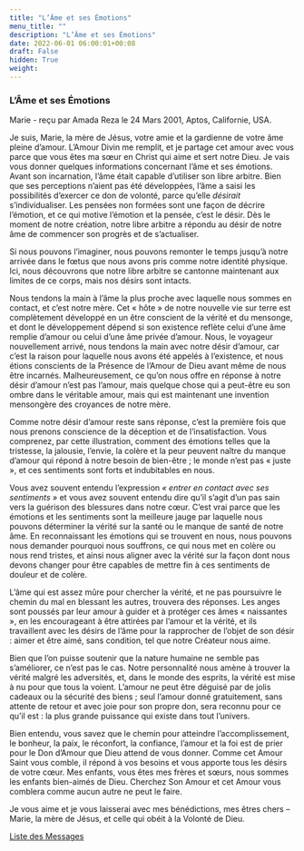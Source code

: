 ```yaml
---
title: "L’Âme et ses Émotions"
menu_title: ""
description: "L’Âme et ses Émotions"
date: 2022-06-01 06:00:01+00:08
draft: False
hidden: True
weight:
---
```

### L’Âme et ses Émotions

Marie - reçu par Amada Reza le 24 Mars 2001, Aptos, Californie, USA.

Je suis, Marie, la mère de Jésus, votre amie et la gardienne de votre âme pleine d’amour. L’Amour Divin me remplit, et je partage cet amour avec vous parce que vous êtes ma sœur en Christ qui aime et sert notre Dieu. Je vais vous donner quelques informations concernant l’âme et ses émotions. Avant son incarnation, l’âme était capable d’utiliser son libre arbitre. Bien que ses perceptions n’aient pas été développées, l’âme a saisi les possibilités d’exercer ce don de volonté, parce qu’elle *désirait* s’individualiser. Les pensées non formées sont une façon de décrire l’émotion, et ce qui motive l’émotion et la pensée, c’est le désir. Dès le moment de notre création, notre libre arbitre a répondu au désir de notre âme de commencer son progrès et de s’actualiser.

Si nous pouvons l’imaginer, nous pouvons remonter le temps jusqu’à notre arrivée dans le fœtus que nous avons pris comme notre identité physique. Ici, nous découvrons que notre libre arbitre se cantonne maintenant aux limites de ce corps, mais nos désirs sont intacts.

Nous tendons la main à l’âme la plus proche avec laquelle nous sommes en contact, et c’est notre mère. Cet « hôte » de notre nouvelle vie sur terre est complètement développé en un être conscient de la vérité et du mensonge, et dont le développement dépend si son existence reflète celui d’une âme remplie d’amour ou celui d’une âme privée d’amour. Nous, le voyageur nouvellement arrivé, nous tendons la main avec notre désir d’amour, car c’est la raison pour laquelle nous avons été appelés à l’existence, et nous étions conscients de la Présence de l’Amour de Dieu avant même de nous être incarnés. Malheureusement, ce qu’on nous offre en réponse à notre désir d’amour n’est pas l’amour, mais quelque chose qui a peut-être eu son ombre dans le véritable amour, mais qui est maintenant une invention mensongère des croyances de notre mère.

Comme notre désir d’amour reste sans réponse, c’est la première fois que nous prenons conscience de la déception et de l’insatisfaction. Vous comprenez, par cette illustration, comment des émotions telles que la tristesse, la jalousie, l’envie, la colère et la peur peuvent naître du manque d’amour qui répond à notre besoin de bien-être ; le monde n’est pas « juste », et ces sentiments sont forts et indubitables en nous.

Vous avez souvent entendu l’expression *« entrer en contact avec ses sentiments »* et vous avez souvent entendu dire qu’il s’agit d’un pas sain vers la guérison des blessures dans notre cœur. C’est vrai parce que les émotions et les sentiments sont la meilleure jauge par laquelle nous pouvons déterminer la vérité sur la santé ou le manque de santé de notre âme. En reconnaissant les émotions qui se trouvent en nous, nous pouvons nous demander pourquoi nous souffrons, ce qui nous met en colère ou nous rend tristes, et ainsi nous aligner avec la vérité sur la façon dont nous devons changer pour être capables de mettre fin à ces sentiments de douleur et de colère.

L’âme qui est assez mûre pour chercher la vérité, et ne pas poursuivre le chemin du mal en blessant les autres, trouvera des réponses. Les anges sont poussés par leur amour à guider et à protéger ces âmes « naissantes », en les encourageant à être attirées par l’amour et la vérité, et ils travaillent avec les désirs de l’âme pour la rapprocher de l’objet de son désir : aimer et être aimé, sans condition, tel que notre Créateur nous aime.

Bien que l’on puisse soutenir que la nature humaine ne semble pas s’améliorer, ce n’est pas le cas. Notre personnalité nous amène à trouver la vérité malgré les adversités, et, dans le monde des esprits, la vérité est mise à nu pour que tous la voient. L’amour ne peut être déguisé par de jolis cadeaux ou la sécurité des biens ; seul l’amour donné gratuitement, sans attente de retour et avec joie pour son propre don, sera reconnu pour ce qu’il est : la plus grande puissance qui existe dans tout l’univers.

Bien entendu, vous savez que le chemin pour atteindre l’accomplissement, le bonheur, la paix, le réconfort, la confiance, l’amour et la foi est de prier pour le Don d’Amour que Dieu attend de vous donner. Comme cet Amour Saint vous comble, il répond à vos besoins et vous apporte tous les désirs de votre cœur. Mes enfants, vous êtes mes frères et sœurs, nous sommes les enfants bien-aimés de Dieu. Cherchez Son Amour et cet Amour vous comblera comme aucun autre ne peut le faire.

Je vous aime et je vous laisserai avec mes bénédictions, mes êtres chers – Marie, la mère de Jésus, et celle qui obéit à la Volonté de Dieu.

[Liste des Messages](/fr-contemporary-messages/fr-contemporary-messages-by-date-order/fr-contemporary-messages-2001)
